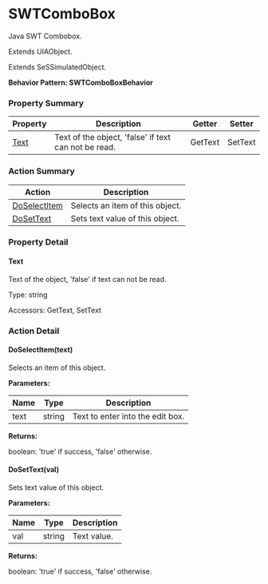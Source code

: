 # SWTComboBox

Java SWT Combobox.
 
Extends UIAObject.

Extends SeSSimulatedObject.





**Behavior Pattern: SWTComboBoxBehavior**


<!-- ============================== property summary ========================== -->

	

### Property Summary

| **Property** | **Description** | **Getter** | **Setter** |
| ------------ | --------------- | ---------- | ---------- |
| [Text](#Text) | Text of the object, 'false' if text can not be read. | GetText | SetText |



	
<!-- ============================== action summary ========================== -->



### Action Summary

|  **Action** | **Description** | 
| ----------- | --------------- |
|	[DoSelectItem](#DoSelectItem) | Selects an item of this object. |
|	[DoSetText](#DoSetText) | Sets text value of this object. |




<!-- ============================== property detail ========================== -->
	
### Property Detail
		
<a name="Text"></a>
#### Text


Text of the object, 'false' if text can not be read.

			
	
			
Type: string
			
			
Accessors: GetText, SetText
			
		
	
	
<!-- ============================== action detail ========================== -->
	
### Action Detail
		
<a name="DoSelectItem"></a>    
#### DoSelectItem(text)

Selects an item of this object.


**Parameters:**

|	**Name** | **Type** | **Description** |
| ---------- | -------- | --------------- |
| text | string |	Text to enter into the edit box. |




**Returns:**

boolean: 'true' if success, 'false' otherwise.



<a name="see.also.swtcombobox.doselectitem"></a>

<a name="DoSetText"></a>    
#### DoSetText(val)

Sets text value of this object.


**Parameters:**

|	**Name** | **Type** | **Description** |
| ---------- | -------- | --------------- |
| val | string |	Text value. |




**Returns:**

boolean: 'true' if success, 'false' otherwise.



<a name="see.also.swtcombobox.dosettext"></a>

	

